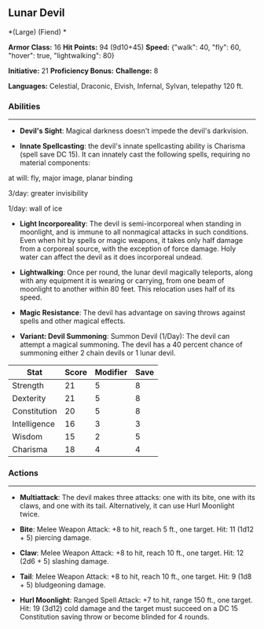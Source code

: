 ## Lunar Devil
*(Large) (Fiend) *

**Armor Class:** 16
**Hit Points:** 94 (9d10+45)
**Speed:** {"walk": 40, "fly": 60, "hover": true, "lightwalking": 80}

**Initiative:** 21
**Proficiency Bonus:**
**Challenge:** 8

**Languages:** Celestial, Draconic, Elvish, Infernal, Sylvan, telepathy 120 ft.

### Abilities
 --- 
- **Devil's Sight**: Magical darkness doesn't impede the devil's darkvision.

- **Innate Spellcasting**: the devil's innate spellcasting ability is Charisma (spell save DC 15). It can innately cast the following spells, requiring no material components:

at will: fly, major image, planar binding

3/day: greater invisibility

1/day: wall of ice

- **Light Incorporeality**: The devil is semi-incorporeal when standing in moonlight, and is immune to all nonmagical attacks in such conditions. Even when hit by spells or magic weapons, it takes only half damage from a corporeal source, with the exception of force damage. Holy water can affect the devil as it does incorporeal undead.

- **Lightwalking**: Once per round, the lunar devil magically teleports, along with any equipment it is wearing or carrying, from one beam of moonlight to another within 80 feet. This relocation uses half of its speed.

- **Magic Resistance**: The devil has advantage on saving throws against spells and other magical effects.

- **Variant: Devil Summoning**: Summon Devil (1/Day): The devil can attempt a magical summoning. The devil has a 40 percent chance of summoning either 2 chain devils or 1 lunar devil.



| Stat | Score | Modifier | Save |
| ---- | ---- | ---- | ---- |
| Strength | 21 | 5 | 8 |
| Dexterity | 21 | 5 | 8 |
| Constitution | 20 | 5 | 8 |
| Intelligence | 16 | 3 | 3 |
| Wisdom | 15 | 2 | 5 |
| Charisma | 18 | 4 | 4 |

### Actions
 --- 
- **Multiattack**: The devil makes three attacks: one with its bite, one with its claws, and one with its tail. Alternatively, it can use Hurl Moonlight twice.

- **Bite**: Melee Weapon Attack: +8 to hit, reach 5 ft., one target. Hit: 11 (1d12 + 5) piercing damage.

- **Claw**: Melee Weapon Attack: +8 to hit, reach 10 ft., one target. Hit: 12 (2d6 + 5) slashing damage.

- **Tail**: Melee Weapon Attack: +8 to hit, reach 10 ft., one target. Hit: 9 (1d8 + 5) bludgeoning damage.

- **Hurl Moonlight**: Ranged Spell Attack: +7 to hit, range 150 ft., one target. Hit: 19 (3d12) cold damage and the target must succeed on a DC 15 Constitution saving throw or become blinded for 4 rounds.


